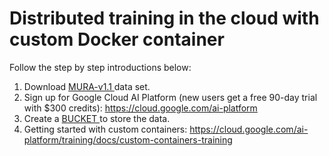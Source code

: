 # Distributed training in the cloud with custom Docker container

Follow the step by step introductions below: 

1. Download <a href="https://stanfordmlgroup.github.io/competitions/mura/"> MURA-v1.1 </a> data set.
2. Sign up for Google Cloud AI Platform (new users get a free 90-day trial with $300 credits): https://cloud.google.com/ai-platform
3. Create a <a href="https://support.google.com/cloud/answer/6250993?hl=en"> BUCKET </a> to store the data.
4. Getting started with custom containers: https://cloud.google.com/ai-platform/training/docs/custom-containers-training
